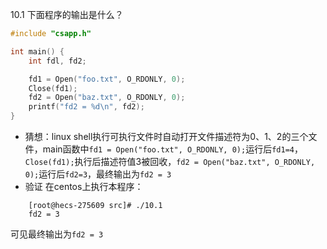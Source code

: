 10.1 下面程序的输出是什么？
```c
#include "csapp.h"

int main() {
    int fdl, fd2;

    fd1 = Open("foo.txt", O_RDONLY, 0);
    Close(fd1);
    fd2 = Open("baz.txt", O_RDONLY, 0);
    printf("fd2 = %d\n", fd2);
}
```
- 猜想：linux shell执行可执行文件时自动打开文件描述符为0、1、2的三个文件，main函数中`fd1 = Open("foo.txt", O_RDONLY, 0);`运行后`fd1=4`，`Close(fd1);`执行后描述符值3被回收，`fd2 = Open("baz.txt", O_RDONLY, 0);`运行后`fd2=3`，最终输出为`fd2 = 3`
- 验证
在centos上执行本程序：
```
    [root@hecs-275609 src]# ./10.1 
    fd2 = 3
```
可见最终输出为`fd2 = 3`